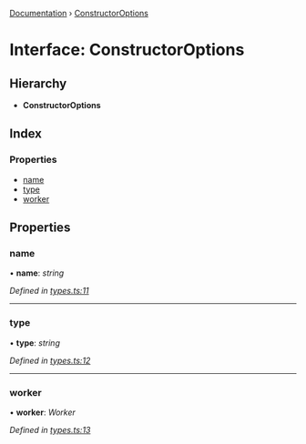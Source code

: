 [Documentation](../README.md) › [ConstructorOptions](constructoroptions.md)

# Interface: ConstructorOptions

## Hierarchy

* **ConstructorOptions**

## Index

### Properties

* [name](constructoroptions.md#name)
* [type](constructoroptions.md#type)
* [worker](constructoroptions.md#worker)

## Properties

###  name

• **name**: *string*

*Defined in [types.ts:11](https://github.com/badbatch/cachemap/blob/27e229b/packages/core-worker/src/types.ts#L11)*

___

###  type

• **type**: *string*

*Defined in [types.ts:12](https://github.com/badbatch/cachemap/blob/27e229b/packages/core-worker/src/types.ts#L12)*

___

###  worker

• **worker**: *Worker*

*Defined in [types.ts:13](https://github.com/badbatch/cachemap/blob/27e229b/packages/core-worker/src/types.ts#L13)*
